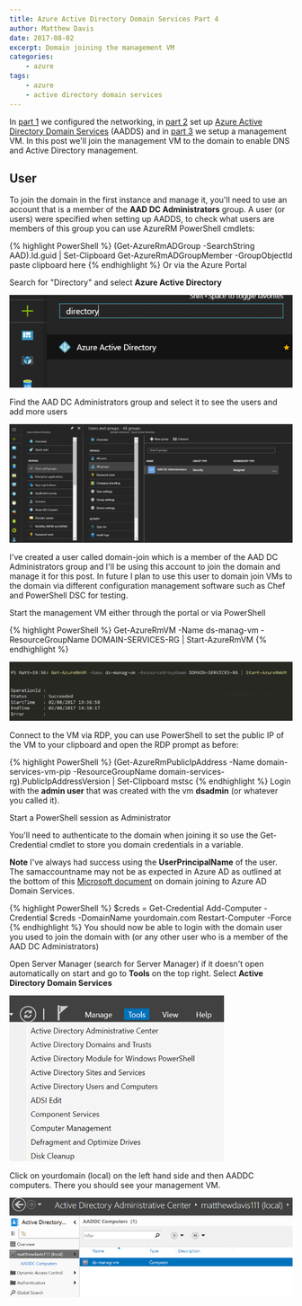 ```yaml
---
title: Azure Active Directory Domain Services Part 4
author: Matthew Davis
date: 2017-08-02
excerpt: Domain joining the management VM
categories: 
    - azure
tags:
    - azure
    - active directory domain services
---
```


In [part 1] we configured the networking, in [part 2] set up [Azure Active Directory Domain Services] (AADDS) and in [part 3] we setup a management VM. 
In this post we'll join the management VM to the domain to enable DNS and Active Directory management.

## User
To join the domain in the first instance and manage it, you'll need to use an account that is a member of the **AAD DC Administrators** group. A user (or users) were specified when setting up AADDS, to check what users are members of this group you can use AzureRM PowerShell cmdlets:

{% highlight PowerShell %}
(Get-AzureRmADGroup -SearchString AAD).Id.guid | Set-Clipboard
Get-AzureRmADGroupMember -GroupObjectId paste clipboard here
{% endhighlight %}
Or via the Azure Portal

Search for "Directory" and select **Azure Active Directory**

![Azure Active Directory](/images/azure-ad-domain-services/directory.png)

Find the AAD DC Administrators group and select it to see the users and add more users

![admin group in portal](/images/azure-ad-domain-services/aad-dc-admin-group.png)

I've created a user called domain-join which is a member of the AAD DC Administrators group and I'll be using this account to join the domain and manage it for this post. In future I plan to use this user to domain join VMs to the domain via different configuration management software such as Chef and PowerShell DSC for testing.

Start the management VM either through the portal or via PowerShell

{% highlight PowerShell %}
Get-AzureRmVM -Name ds-manag-vm -ResourceGroupName DOMAIN-SERVICES-RG | Start-AzureRmVM
{% endhighlight %}

![start Azure VM with PowerShell](/images/azure-ad-domain-services/start-vm.png)

Connect to the VM via RDP, you can use PowerShell to set the public IP of the VM to your clipboard and open the RDP prompt as before:

{% highlight PowerShell %}
(Get-AzureRmPublicIpAddress -Name domain-services-vm-pip -ResourceGroupName domain-services-rg).PublicIpAddressVersion | Set-Clipboard
mstsc
{% endhighlight %}
Login with the **admin user** that was created with the vm **dsadmin** (or whatever you called it).

Start a PowerShell session as Administrator

You'll need to authenticate to the domain when joining it so use the Get-Credential cmdlet to store you domain credentials in a variable. 

**Note** I've always had success using the **UserPrincipalName** of the user. The samaccountname may not be as expected in Azure AD as outlined at the bottom of this [Microsoft document] on domain joining to Azure AD Domain Services.

{% highlight PowerShell %}
$creds = Get-Credential
Add-Computer -Credential $creds -DomainName yourdomain.com
Restart-Computer -Force
{% endhighlight %}
You should now be able to login with the domain user you used to join the domain with (or any other user who is a member of the AAD DC Administrators)

Open Server Manager (search for Server Manager) if it doesn't open automatically on start and go to **Tools** on the top right.
Select **Active Directory Domain Services**

![open active directory admin centre from server manager](/images/azure-ad-domain-services/ad-admin-centre.png)

Click on yourdomain (local) on the left hand side and then AADDC computers. There you should see your management VM.

![management computer in AADDC OU](/images/azure-ad-domain-services/ad-admin-centre-comps.png)

[Azure Active Directory Domain Services]: https://azure.microsoft.com/en-gb/services/active-directory-ds/
[part 1]: http://matthewdavis111.com/azure/azure-ad-domain-services-1/
[part 2]: http://matthewdavis111.com/azure/azure-ad-domain-services-2/
[part 3]: http://matthewdavis111.com/azure/azure-ad-domain-services-3/
[Microsoft Document]: https://docs.microsoft.com/en-us/azure/active-directory-domain-services/active-directory-ds-admin-guide-join-windows-vm